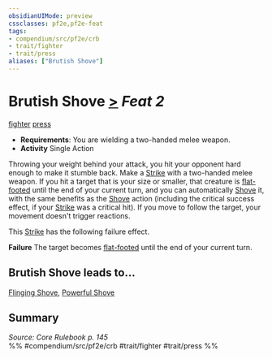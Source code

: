 ```yaml
---
obsidianUIMode: preview
cssclasses: pf2e,pf2e-feat
tags:
- compendium/src/pf2e/crb
- trait/fighter
- trait/press
aliases: ["Brutish Shove"]
---
```

# Brutish Shove  [>](rules/core-rulebook/chapter-9-playing-the-game.md#Actions "Single Action") *Feat 2*  
[fighter](rules/traits/fighter.md "Fighter Class Trait")  [press](rules/traits/press.md "Press Combat Trait")  

- **Requirements**: You are wielding a two-handed melee weapon.
- **Activity** Single Action

Throwing your weight behind your attack, you hit your opponent hard enough to make it stumble back. Make a [Strike](rules/actions/strike.md) with a two-handed melee weapon. If you hit a target that is your size or smaller, that creature is [flat-footed](rules/conditions.md#Flat-footed) until the end of your current turn, and you can automatically [Shove](rules/actions/shove.md) it, with the same benefits as the [Shove](rules/actions/shove.md) action (including the critical success effect, if your [Strike](rules/actions/strike.md) was a critical hit). If you move to follow the target, your movement doesn't trigger reactions.

This [Strike](rules/actions/strike.md) has the following failure effect.

**Failure** The target becomes [flat-footed](rules/conditions.md#Flat-footed) until the end of your current turn.

## Brutish Shove leads to...

[Flinging Shove](compendium/feats/flinging-shove.md), [Powerful Shove](compendium/feats/powerful-shove.md)

## Summary

*Source: Core Rulebook p. 145*  
%% #compendium/src/pf2e/crb #trait/fighter #trait/press %%